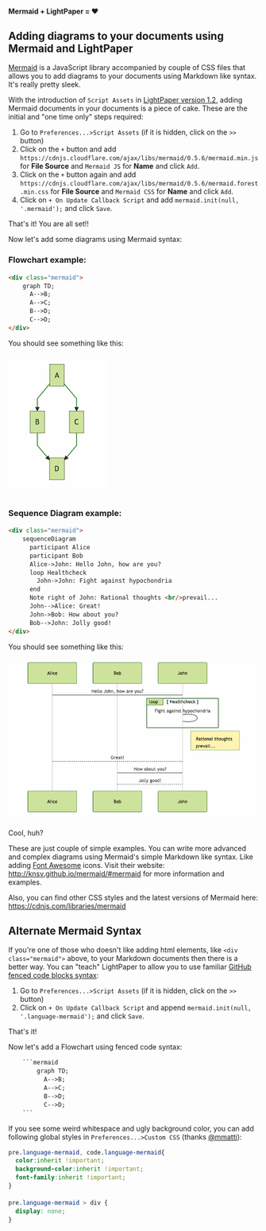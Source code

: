 #### Mermaid + LightPaper = ❤️

## Adding diagrams to your documents using Mermaid and LightPaper

[Mermaid](http://knsv.github.io/mermaid/#mermaid) is a JavaScript library accompanied by couple of CSS files that allows you to add diagrams to your documents using Markdown like syntax. It's really pretty sleek.

With the introduction of `Script Assets` in [LightPaper version 1.2](http://blog.42squares.in/2016/01/16/lightpaper-1-2-is-here/), adding Mermaid documents in your documents is a piece of cake. These are the initial and "one time only" steps required:

1. Go to `Preferences...>Script Assets` (if it is hidden, click on the `>>` button)
2. Click on the `+` button and add `https://cdnjs.cloudflare.com/ajax/libs/mermaid/0.5.6/mermaid.min.js` for **File Source** and `Mermaid JS` for **Name** and click `Add`.
3. Click on the `+` button again and add `https://cdnjs.cloudflare.com/ajax/libs/mermaid/0.5.6/mermaid.forest.min.css` for **File Source** and `Mermaid CSS` for **Name** and click `Add`.
4. Click on `+ On Update Callback Script` and add `mermaid.init(null, '.mermaid');` and click `Save`.

That's it! You are all set!!

Now let's add some diagrams using Mermaid syntax:

### Flowchart example:

```html
<div class="mermaid">
    graph TD;
      A-->B;
      A-->C;
      B-->D;
      C-->D;
</div>
```
You should see something like this:

![](https://raw.githubusercontent.com/42Squares/LightPaper/master/screenshots/mermaid_sample_1.png)

### Sequence Diagram example:

```html
<div class="mermaid">
    sequenceDiagram
      participant Alice
      participant Bob
      Alice->John: Hello John, how are you?
      loop Healthcheck
        John->John: Fight against hypochondria
      end
      Note right of John: Rational thoughts <br/>prevail...
      John-->Alice: Great!
      John->Bob: How about you?
      Bob-->John: Jolly good!
</div>
```

You should see something like this:

![](https://raw.githubusercontent.com/42Squares/LightPaper/master/screenshots/mermaid_sample_2.png)

Cool, huh?

These are just couple of simple examples. You can write more advanced and complex diagrams using Mermaid's simple Markdown like syntax. Like adding [Font Awesome]() icons. Visit their website: http://knsv.github.io/mermaid/#mermaid for more information and examples.

Also, you can find other CSS styles and the latest versions of Mermaid here: https://cdnjs.com/libraries/mermaid


## Alternate Mermaid Syntax
If you're one of those who doesn't like adding html elements, like `<div class="mermaid">` above, to your Markdown documents then there is a better way. You can "teach" LightPaper to allow you to use familiar [GitHub fenced code blocks syntax](https://help.github.com/articles/github-flavored-markdown/#fenced-code-blocks):

1. Go to `Preferences...>Script Assets` (if it is hidden, click on the `>>` button)
2. Click on `+ On Update Callback Script` and append `mermaid.init(null, '.language-mermaid');` and click `Save`.

That's it!

Now let's add a Flowchart using fenced code syntax:

```html
    ```mermaid
        graph TD;
          A-->B;
          A-->C;
          B-->D;
          C-->D;
    ```
```

If you see some weird whitespace and ugly background color, you can add following global styles in `Preferences...>Custom CSS` (thanks [@mmatti](https://twitter.com/mmatti)):

```css
pre.language-mermaid, code.language-mermaid{ 
  color:inherit !important; 
  background-color:inherit !important; 
  font-family:inherit !important; 
} 

pre.language-mermaid > div {
  display: none;
}
```
